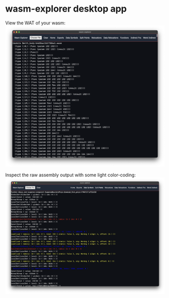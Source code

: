 # wasm-explorer desktop app

View the WAT of your wasm:
![demo.png](/assets/demo.png)

Inspect the raw assembly output with some light color-coding:
![detail.png](/assets/detail.png)
